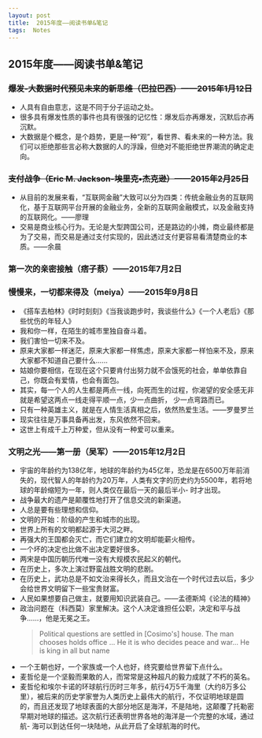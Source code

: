 ```yaml
---
layout: post
title:  2015年度——阅读书单&笔记
tags:  Notes
---
```

## 2015年度——阅读书单&笔记
### ~~爆发-大数据时代预见未来的新思维（巴拉巴西）——2015年1月12日~~
- 人具有自由意志，这是不同于分子运动之处。
- 很多具有爆发性质的事件也具有很强的记忆性：爆发后亦再爆发，沉默后亦再沉默。
- 大数据是个概念，是个趋势，更是一种“观”，看世界、看未来的一种方法。我们可以拒绝那些言必称大数据的人的浮躁，但绝对不能拒绝世界潮流的确定走向。

### ~~支付战争（Eric M. Jackson-埃里克•杰克逊）——2015年2月25日~~
- 从目前的发展来看，“互联网金融”大致可以分为四类：传统金融业务的互联网化，基于互联网平台开展的金融业务，全新的互联网金融模式，以及金融支持的互联网化。——廖理
- 交易是商业核心行为。无论是大型跨国公司，还是路边的小摊，商业最终都是为了交易，而交易是通过支付实现的，因此透过支付更容易看清楚商业的本质。——余晨

### 第一次的亲密接触（痞子蔡）——2015年7月2日
### 慢慢来，一切都来得及（meiya）——2015年9月8日
- 《搭车去柏林》《时时刻刻》《当我谈跑步时，我谈些什么》《一个人老后》《那些忧伤的年轻人》
- 我和你一样，在陌生的城市里独自奋斗着。
- 我们害怕一切来不及。
- 原来大家都一样迷茫，原来大家都一样焦虑，原来大家都一样怕来不及，原来大家都不知道自己要什么……
- 姑娘你要相信，在现在这个只要肯付出努力就不会饿死的社会，单单依靠自己，你既会有爱情，也会有面包。
- 其实，每一个人的人生都是两点一线，向死而生的过程，你渴望的安全感无非就是希望这两点一线走得平顺一点，少一点曲折， 少一点弯路而已。
- 只有一种英雄主义，就是在人情生活真相之后，依然热爱生活。——罗曼罗兰
- 现实往往是万事具备再出发，东风依然不回来。
- 这世上有成千上万种爱，但从没有一种爱可以重来。

### 文明之光——第一册（吴军）——2015年12月2日
- 宇宙的年龄约为138亿年，地球的年龄约为45亿年，恐龙是在6500万年前消失的，现代智人的年龄约为20万年，人类有文字的历史约为5500年，若将地球的年龄缩短为一年，则人类仅在最后一天的最后半小- 时才出现。
- 战争最大的遗产是颠覆性地打开了信息交流的新渠道。  
- 人总是要有些理想和信仰。
- 文明的开始：阶级的产生和城市的出现。
- 世界上所有的文明都起源于大河之畔。
- 再强大的王国都会灭亡，而它们建立的文明却能薪火相传。
- 一个坏的决定也比做不出决定要好很多。
- 两宋是中国历朝历代唯一没有大规模农民起义的朝代。
- 在历史上，多次上演过野蛮战胜文明的悲剧。
- 在历史上，武功总是不如文治来得长久，而且文治在一个时代过去以后，多少会给世界文明留下一些宝贵财富。
- 人民如果想要自己做主，就要用知识武装自己。——孟德斯鸠《论法的精神》
- 政治问题在（科西莫）家里解决。这个人决定谁担任公职，决定和平与战争……，他是无冕之王。
  > Political questions are settled in [Cosimo's] house. The man chooses holds office ... He it is who decides peace and war... He is king in all but name
- 一个王朝也好，一个家族或一个人也好，终究要给世界留下点什么。
- 麦哲伦是一个坚毅而果敢的人，而常常是这种超凡的毅力成就了不朽的英名。
- 麦哲伦和埃尔卡诺的环球航行历时三年多，航行4万5千海里（大约8万多公里），被后来的历史学家誉为人类历史上最伟大的航行，不仅证明地球是圆的，而且还发现了地球表面的大部分地区是海洋，不是陆地，这颠覆了托勒密早期对地球的描述。这次航行还表明世界各地的海洋是一个完整的水域，通过航- 海可以到达任何一块陆地，从此开启了全球航海的时代。